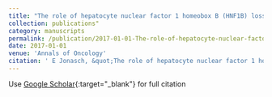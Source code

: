 ```yaml
---
title: "The role of hepatocyte nuclear factor 1 homeobox B (HNF1B) loss in chromophobe RCC (ChRCC) development"
collection: publications"
category: manuscripts
permalink: /publication/2017-01-01-The-role-of-hepatocyte-nuclear-factor-1-homeobox-B-HNF1B-loss-in-chromophobe-RCC-ChRCC-development
date: 2017-01-01
venue: 'Annals of Oncology'
citation: ' E Jonasch, &quot;The role of hepatocyte nuclear factor 1 homeobox B (HNF1B) loss in chromophobe RCC (ChRCC) development.&quot; Annals of Oncology, 2017.'
---
```

Use [Google Scholar](https://scholar.google.com/scholar?q=The+role+of+hepatocyte+nuclear+factor+1+homeobox+B+(HNF1B)+loss+in+chromophobe+RCC+(ChRCC)+development){:target="_blank"} for full citation